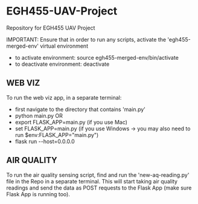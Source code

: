 # EGH455-UAV-Project
Repository for EGH455 UAV Project

IMPORTANT: Ensure that in order to run any scripts, activate the 'egh455-merged-env' virtual environment
* to activate environment: source egh455-merged-env/bin/activate
* to deactivate environment: deactivate

## WEB VIZ
To run the web viz app, in a separate terminal:
* first navigate to the directory that contains 'main.py'
* python main.py
OR
* export FLASK_APP=main.py (if you use Mac)
* set FLASK_APP=main.py (if you use Windows -> you may also need to run $env:FLASK_APP="main.py")
* flask run --host=0.0.0.0

## AIR QUALITY
To run the air quality sensing script, find and run the 'new-aq-reading.py' file in the Repo in a separate terminal. This will start taking air quality readings and send the data as POST requests to the Flask App (make sure Flask App is running too).


